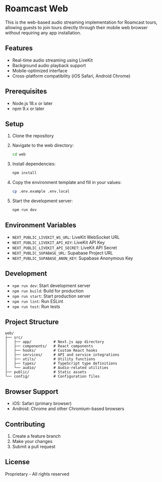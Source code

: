 # Roamcast Web

This is the web-based audio streaming implementation for Roamcast tours, allowing guests to join tours directly through their mobile web browser without requiring any app installation.

## Features

- Real-time audio streaming using LiveKit
- Background audio playback support
- Mobile-optimized interface
- Cross-platform compatibility (iOS Safari, Android Chrome)

## Prerequisites

- Node.js 18.x or later
- npm 9.x or later

## Setup

1. Clone the repository
2. Navigate to the web directory:
   ```bash
   cd web
   ```

3. Install dependencies:
   ```bash
   npm install
   ```

4. Copy the environment template and fill in your values:
   ```bash
   cp .env.example .env.local
   ```

5. Start the development server:
   ```bash
   npm run dev
   ```

## Environment Variables

- `NEXT_PUBLIC_LIVEKIT_WS_URL`: LiveKit WebSocket URL
- `NEXT_PUBLIC_LIVEKIT_API_KEY`: LiveKit API Key
- `NEXT_PUBLIC_LIVEKIT_API_SECRET`: LiveKit API Secret
- `NEXT_PUBLIC_SUPABASE_URL`: Supabase Project URL
- `NEXT_PUBLIC_SUPABASE_ANON_KEY`: Supabase Anonymous Key

## Development

- `npm run dev`: Start development server
- `npm run build`: Build for production
- `npm run start`: Start production server
- `npm run lint`: Run ESLint
- `npm run test`: Run tests

## Project Structure

```
web/
├── src/
│   ├── app/          # Next.js app directory
│   ├── components/   # React components
│   ├── hooks/        # Custom React hooks
│   ├── services/     # API and service integrations
│   ├── utils/        # Utility functions
│   ├── types/        # TypeScript type definitions
│   └── audio/        # Audio-related utilities
├── public/           # Static assets
└── config/           # Configuration files
```

## Browser Support

- iOS: Safari (primary browser)
- Android: Chrome and other Chromium-based browsers

## Contributing

1. Create a feature branch
2. Make your changes
3. Submit a pull request

## License

Proprietary - All rights reserved
